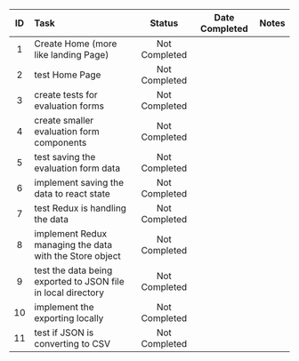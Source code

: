 | ID  | Task   |  Status | Date Completed   | Notes  |
|:-:|:-|:-:|:-:|:-:|
|  1 | Create Home (more like landing Page)  |  Not Completed |   |   |
| 2  |  test Home Page |  Not Completed  |   |   |
| 3  |  create tests for evaluation forms |  Not Completed  |   |   |
|  4 |  create smaller evaluation form components |  Not Completed  |   |   |
| 5  |   test saving the evaluation form data | Not Completed   |   |   |
|  6 |  implement saving the data to react state |  Not Completed  |   |   |
| 7  |  test Redux is handling the data | Not Completed   |   |   |
|  8 |  implement Redux managing the data with the Store object | Not Completed   |   |   |
|  9 |   test the data being exported to JSON file in local directory | Not Completed   |   |   |
|  10 |  implement the exporting locally   | Not Completed   |   |   |
| 11  |   test if JSON is converting to CSV|  Not Completed  |   |   |
